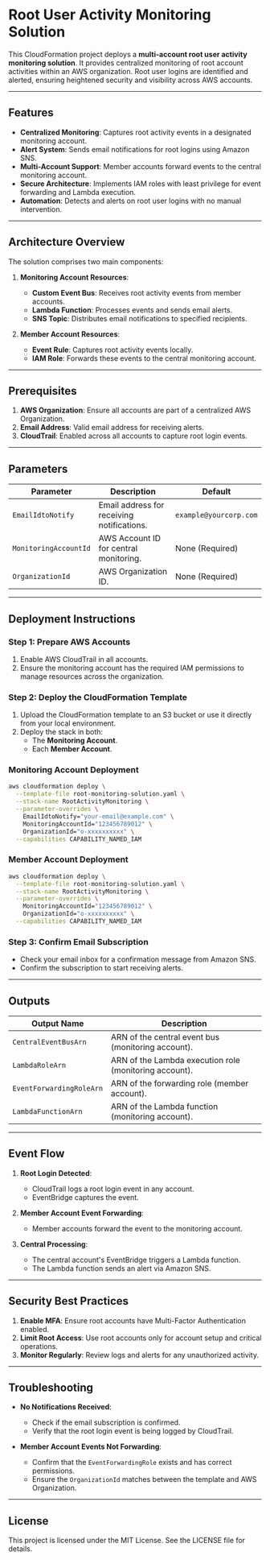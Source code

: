 # Root User Activity Monitoring Solution

This CloudFormation project deploys a **multi-account root user activity monitoring solution**. It provides centralized monitoring of root account activities within an AWS organization. Root user logins are identified and alerted, ensuring heightened security and visibility across AWS accounts.

---

## Features
- **Centralized Monitoring**: Captures root activity events in a designated monitoring account.
- **Alert System**: Sends email notifications for root logins using Amazon SNS.
- **Multi-Account Support**: Member accounts forward events to the central monitoring account.
- **Secure Architecture**: Implements IAM roles with least privilege for event forwarding and Lambda execution.
- **Automation**: Detects and alerts on root user logins with no manual intervention.

---

## Architecture Overview
The solution comprises two main components:

1. **Monitoring Account Resources**:
   - **Custom Event Bus**: Receives root activity events from member accounts.
   - **Lambda Function**: Processes events and sends email alerts.
   - **SNS Topic**: Distributes email notifications to specified recipients.

2. **Member Account Resources**:
   - **Event Rule**: Captures root activity events locally.
   - **IAM Role**: Forwards these events to the central monitoring account.

---

## Prerequisites
1. **AWS Organization**: Ensure all accounts are part of a centralized AWS Organization.
2. **Email Address**: Valid email address for receiving alerts.
3. **CloudTrail**: Enabled across all accounts to capture root login events.

---

## Parameters
| Parameter              | Description                                 | Default                 |
|------------------------|---------------------------------------------|-------------------------|
| `EmailIdtoNotify`      | Email address for receiving notifications. | `example@yourcorp.com` |
| `MonitoringAccountId`  | AWS Account ID for central monitoring.     | None (Required)         |
| `OrganizationId`       | AWS Organization ID.                       | None (Required)         |

---

## Deployment Instructions

### Step 1: Prepare AWS Accounts
1. Enable AWS CloudTrail in all accounts.
2. Ensure the monitoring account has the required IAM permissions to manage resources across the organization.

### Step 2: Deploy the CloudFormation Template
1. Upload the CloudFormation template to an S3 bucket or use it directly from your local environment.
2. Deploy the stack in both:
   - The **Monitoring Account**.
   - Each **Member Account**.

### Monitoring Account Deployment
```bash
aws cloudformation deploy \
  --template-file root-monitoring-solution.yaml \
  --stack-name RootActivityMonitoring \
  --parameter-overrides \
    EmailIdtoNotify="your-email@example.com" \
    MonitoringAccountId="123456789012" \
    OrganizationId="o-xxxxxxxxxx" \
  --capabilities CAPABILITY_NAMED_IAM
```

### Member Account Deployment
```bash
aws cloudformation deploy \
  --template-file root-monitoring-solution.yaml \
  --stack-name RootActivityMonitoring \
  --parameter-overrides \
    MonitoringAccountId="123456789012" \
    OrganizationId="o-xxxxxxxxxx" \
  --capabilities CAPABILITY_NAMED_IAM
```

### Step 3: Confirm Email Subscription
- Check your email inbox for a confirmation message from Amazon SNS.
- Confirm the subscription to start receiving alerts.

---

## Outputs
| Output Name               | Description                                            |
|---------------------------|--------------------------------------------------------|
| `CentralEventBusArn`      | ARN of the central event bus (monitoring account).     |
| `LambdaRoleArn`           | ARN of the Lambda execution role (monitoring account). |
| `EventForwardingRoleArn`  | ARN of the forwarding role (member account).           |
| `LambdaFunctionArn`       | ARN of the Lambda function (monitoring account).       |

---

## Event Flow
1. **Root Login Detected**:
   - CloudTrail logs a root login event in any account.
   - EventBridge captures the event.

2. **Member Account Event Forwarding**:
   - Member accounts forward the event to the monitoring account.

3. **Central Processing**:
   - The central account's EventBridge triggers a Lambda function.
   - The Lambda function sends an alert via Amazon SNS.

---

## Security Best Practices
1. **Enable MFA**: Ensure root accounts have Multi-Factor Authentication enabled.
2. **Limit Root Access**: Use root accounts only for account setup and critical operations.
3. **Monitor Regularly**: Review logs and alerts for any unauthorized activity.

---

## Troubleshooting
- **No Notifications Received**:
  - Check if the email subscription is confirmed.
  - Verify that the root login event is being logged by CloudTrail.

- **Member Account Events Not Forwarding**:
  - Confirm that the `EventForwardingRole` exists and has correct permissions.
  - Ensure the `OrganizationId` matches between the template and AWS Organization.

---

## License
This project is licensed under the MIT License. See the LICENSE file for details.

